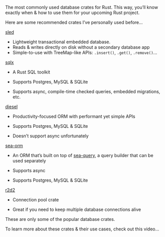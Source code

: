 
The most commonly used database crates for Rust.  This way, you’ll know exactly when & how to use them for your upcoming Rust project.

Here are some recommended crates I’ve personally used before…

  

[sled](https://letsgetrusty.krtra.com/c/AuSvghIQ1MdT/eJLO)  
- Lightweight transactional embedded database.
- Reads & writes directly on disk without a secondary database app
- Simple-to-use with TreeMap-like APIs: `.insert()`, `.get()`, `.remove()`...  

[sqlx](https://letsgetrusty.krtra.com/c/dSU9DyBpm1Cp/eJLO)  

  

- A Rust SQL toolkit  
    
- Supports Postgres, MySQL & SQLite  
    
- Supports async, compile-time checked queries, embedded migrations, etc.  
    

  

[diesel](https://letsgetrusty.krtra.com/c/jdCKq6yMwaXc/eJLO)  

  

- Productivity-focused ORM with performant yet simple APIs  
    
- Supports Postgres, MySQL & SQLite  
    
- Doesn’t support async unfortunately  
    

  

[sea-orm](https://letsgetrusty.krtra.com/c/PcqsEAMh02a4/eJLO)  

  

- An ORM that’s built on top of [sea-query](https://letsgetrusty.krtra.com/c/cGYtaLEnNX9c/eJLO), a query builder that can be used separately  
    
- Supports async  
    
- Supports Postgres, MySQL & SQLite  
    

  

[r2d2](https://letsgetrusty.krtra.com/c/eIkw3dUPzFoQ/eJLO)  

  

- Connection pool crate  
    
- Great if you need to keep multiple database connections alive

  

These are only some of the popular database crates.

  

To learn more about these crates & their use cases, check out this video…